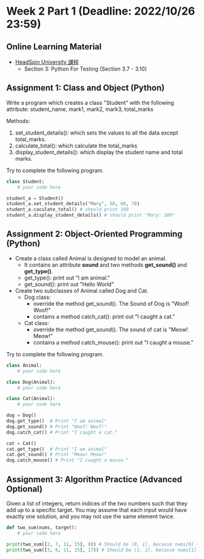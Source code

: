 # Week 2 Part 1 (Deadline: 2022/10/26 23:59)

## Online Learning Material
* [HeadSpin University 課程](https://ui.headspin.io/university/learn/appium-selenium-fundamentals-2020/units)
  * Section 3: Python For Testing (Section 3.7 - 3.10)

## Assignment 1: Class and Object (Python)
Write a program which creates a class "Student" with the following attribute:
student_name, mark1, mark2, mark3, total_marks

Methods:
1. set_student_details(): which sets the values to all the data except total_marks.
2. calculate_total(): which calculate the total_marks
3. display_student_details(): which display the student name and total marks.

Try to complete the following program.

```python
class Student:
    # your code here

student_a = Student()
student_a.set_student_details("Mary", 50, 60, 70)
student_a.caculate_total() # should print 180
student_a.display_student_details() # should print "Mary: 180"
```

## Assignment 2: Object-Oriented Programming (Python)

- Create a class called Animal is designed to model an animal. 
  - It contains an attribute **sound** and two methods **get_sound()** and **get_type()**.
  - get_type(): print out "I am animal."
  - get_sound(): print out "Hello World"
- Create two subclasses of Animal called Dog and Cat.
  - Dog class:
    - override the method get_sound(). The Sound of Dog is "Woof! Woof!"
    - contains a method catch_cat(): print out "I caught a cat."
  - Cat class:
    - override the method get_sound(). The sound of cat is "Meow! Meow!"
    - contains a method catch_mouse(): print out "I caught a mouse."

Try to complete the following program.

```python
class Animal:
    # your code here

class Dog(Animal):
    # your code here

class Cat(Animal):
    # your code here

dog = Dog()
dog.get_type()  # Print "I am animal"
dog.get_sound() # Print "Woof! Woof!"
dog.catch_cat() # Print "I caught a cat."

cat = Cat()
cat.get_type()  # Print "I am animal" 
cat.get_sound() # Print "Meow! Meow!"
dog.catch_mouse() # Print "I caught a mouse."

```

## Assignment 3: Algorithm Practice (Advanced Optional)
Given a list of integers, return indices of the two numbers such that they add up to a
specific target. You may assume that each input would have exactly one solution, and you
may not use the same element twice.

```python
def two_sum(nums, target):
    # your code here

print(two_sum([2, 7, 11, 15], 9)) # Should be [0, 1], because nums[0] + nums[1] = 9
print(two_sum([3, 6, 11, 15], 17)) # Should be [1, 2], because nums[1] + nums[2] = 17
```